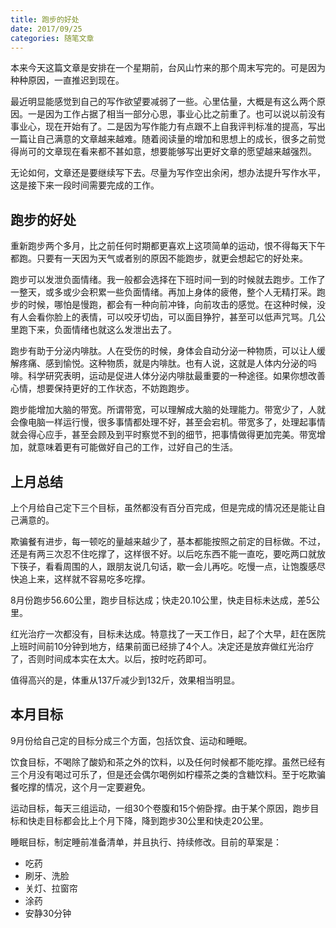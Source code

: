 ```yaml
---
title: 跑步的好处
date: 2017/09/25
categories: 随笔文章
---
```


本来今天这篇文章是安排在一个星期前，台风山竹来的那个周末写完的。可是因为种种原因，一直推迟到现在。

最近明显能感觉到自己的写作欲望要减弱了一些。心里估量，大概是有这么两个原因。一是因为工作占据了相当一部分心思，事业心比之前重了。也可以说以前没有事业心，现在开始有了。二是因为写作能力有点跟不上自我评判标准的提高，写出一篇让自己满意的文章越来越难。随着阅读量的增加和思想上的成长，很多之前觉得尚可的文章现在看来都不甚如意，想要能够写出更好文章的愿望越来越强烈。

无论如何，文章还是要继续写下去。尽量为写作空出余闲，想办法提升写作水平，这是接下来一段时间需要完成的工作。

<!-- more -->

## 跑步的好处

重新跑步两个多月，比之前任何时期都更喜欢上这项简单的运动，恨不得每天下午都跑。只要有一天因为天气或者别的原因不能跑步，就更会想起它的好处来。

跑步可以发泄负面情绪。我一般都会选择在下班时间一到的时候就去跑步。工作了一整天，或多或少会积累一些负面情绪。再加上身体的疲倦，整个人无精打采。跑步的时候，哪怕是慢跑，都会有一种向前冲锋，向前攻击的感觉。在这种时候，没有人会看你脸上的表情，可以咬牙切齿，可以面目狰狞，甚至可以低声咒骂。几公里跑下来，负面情绪也就这么发泄出去了。

跑步有助于分泌内啡肽。人在受伤的时候，身体会自动分泌一种物质，可以让人缓解疼痛、感到愉悦。这种物质，就是内啡肽。也有人说，这就是人体内分泌的吗啡。科学研究表明，运动是促进人体分泌内啡肽最重要的一种途径。如果你想改善心情，想要保持更好的工作状态，不妨跑跑步。

跑步能增加大脑的带宽。所谓带宽，可以理解成大脑的处理能力。带宽少了，人就会像电脑一样运行慢，很多事情都处理不好，甚至会宕机。带宽多了，处理起事情就会得心应手，甚至会顾及到平时察觉不到的细节，把事情做得更加完美。带宽增加，就意味着更有可能做好自己的工作，过好自己的生活。

## 上月总结

上个月给自己定下三个目标，虽然都没有百分百完成，但是完成的情况还是能让自己满意的。

欺骗餐有进步，每一顿吃的量越来越少了，基本都能按照之前定的目标做。不过，还是有两三次忍不住吃撑了，这样很不好。以后吃东西不能一直吃，要吃两口就放下筷子，看看周围的人，跟朋友说几句话，歇一会儿再吃。吃慢一点，让饱腹感尽快追上来，这样就不容易吃多吃撑。

8月份跑步56.60公里，跑步目标达成；快走20.10公里，快走目标未达成，差5公里。

红光治疗一次都没有，目标未达成。特意找了一天工作日，起了个大早，赶在医院上班时间前10分钟到地方，结果前面已经排了4个人。决定还是放弃做红光治疗了，否则时间成本实在太大。以后，按时吃药即可。

值得高兴的是，体重从137斤减少到132斤，效果相当明显。

## 本月目标

9月份给自己定的目标分成三个方面，包括饮食、运动和睡眠。

饮食目标，不喝除了酸奶和茶之外的饮料，以及任何时候都不能吃撑。虽然已经有三个月没有喝过可乐了，但是还会偶尔喝例如柠檬茶之类的含糖饮料。至于吃欺骗餐吃撑的情况，这个月一定要避免。

运动目标，每天三组运动，一组30个卷腹和15个俯卧撑。由于某个原因，跑步目标和快走目标都会比上个月下降，降到跑步30公里和快走20公里。

睡眠目标，制定睡前准备清单，并且执行、持续修改。目前的草案是：
- 吃药
- 刷牙、洗脸
- 关灯、拉窗帘
- 涂药
- 安静30分钟
